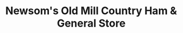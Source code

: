 ---
title: "Newsom's Old Mill Country Ham & General Store"
url: /princeton/newsoms-old-mill-country-ham-and-general-store/
shop: general
---